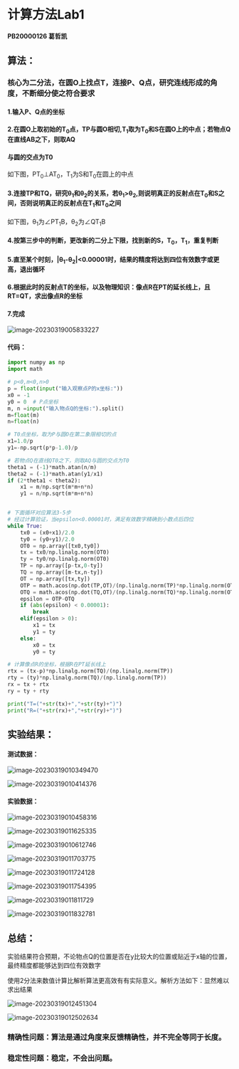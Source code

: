#          计算方法Lab1

####                      PB20000126 葛哲凯

## 算法：

### 	核心为二分法，在圆O上找点T，连接P、Q点，研究连线形成的角度，不断细分使之符合要求

#### 1.输入P、Q点的坐标

#### 2.在圆O上取初始的T<sub>0</sub>点，TP与圆O相切,T<sub>1</sub>取为T<sub>0</sub>和S在圆O上的中点；若物点Q在直线AB之下，则取AQ

#### 与圆的交点为T0

如下图，PT<sub>0</sub>⊥AT<sub>0</sub>，T<sub>1</sub>为S和T<sub>0</sub>在圆上的中点

#### 3.连接TP和TQ，研究θ<sub>1</sub>和θ<sub>2</sub>的关系，若θ<sub>1</sub>>θ<sub>2</sub>,则说明真正的反射点在T<sub>0</sub>和S之间，否则说明真正的反射点在T<sub>1</sub>和T<sub>0</sub>之间

如下图，θ<sub>1</sub>为∠PT<sub>1</sub>B，θ<sub>2</sub>为∠QT<sub>1</sub>B

#### 4.按第三步中的判断，更改新的二分上下限，找到新的S，T<sub>0</sub>，T<sub>1</sub>，重复判断

#### 5.直至某个时刻，|θ<sub>1</sub>-θ<sub>2</sub>|<0.00001时，结果的精度将达到四位有效数字或更高，退出循环

#### 6.根据此时的反射点T的坐标，以及物理知识：像点R在PT的延长线上，且RT=QT，求出像点R的坐标

#### 7.完成

![image-20230319005833227](C:\Users\15384\AppData\Roaming\Typora\typora-user-images\image-20230319005833227.png)



#### 代码：

```python
import numpy as np
import math

# p<0,m<0,n>0
p = float(input("输入观察点P的x坐标:"))  
x0 = -1
y0 = 0  # P点坐标
m, n =input("输入物点Q的坐标:").split()
m=float(m)
n=float(n)

# T0点坐标，取为P与圆O在第二象限相切的点
x1=1.0/p
y1=-np.sqrt(p*p-1.0)/p

# 若物点Q在直线QT0之下，则取AQ与圆的交点为T0
theta1 = (-1)*math.atan(n/m)
theta2 = (-1)*math.atan(y1/x1)
if (2*theta1 < theta2):
    x1 = m/np.sqrt(m*m+n*n)
    y1 = n/np.sqrt(m*m+n*n)


# 下面循环对应算法3-5步
# 经过计算验证，当epsilon<0.00001时，满足有效数字精确到小数点后四位
while True:
    tx0 = (x0+x1)/2.0
    ty0 = (y0+y1)/2.0
    OT0 = np.array([tx0,ty0])
    tx = tx0/np.linalg.norm(OT0)
    ty = ty0/np.linalg.norm(OT0)
    TP = np.array([p-tx,0-ty])
    TQ = np.array([m-tx,n-ty])
    OT = np.array([tx,ty])
    OTP = math.acos(np.dot(TP,OT)/(np.linalg.norm(TP)*np.linalg.norm(OT)))  #即θ1
    OTQ = math.acos(np.dot(TQ,OT)/(np.linalg.norm(TQ)*np.linalg.norm(OT)))  #即θ2
    epsilon = OTP-OTQ
    if (abs(epsilon) < 0.00001):
        break
    elif(epsilon > 0):
        x1 = tx
        y1 = ty
    else:
        x0 = tx
        y0 = ty

# 计算像点R的坐标，根据R在PT延长线上
rtx = (tx-p)*np.linalg.norm(TQ)/(np.linalg.norm(TP))
rty = (ty)*np.linalg.norm(TQ)/(np.linalg.norm(TP))
rx = tx + rtx
ry = ty + rty

print("T=("+str(tx)+","+str(ty)+")")
print("R=("+str(rx)+","+str(ry)+")")
```



## 实验结果：

#### 测试数据：

![image-20230319010349470](C:\Users\15384\AppData\Roaming\Typora\typora-user-images\image-20230319010349470.png)

![image-20230319010414376](C:\Users\15384\AppData\Roaming\Typora\typora-user-images\image-20230319010414376.png)

#### 实验数据：

![image-20230319010458316](C:\Users\15384\AppData\Roaming\Typora\typora-user-images\image-20230319010458316.png)

![image-20230319011625335](C:\Users\15384\AppData\Roaming\Typora\typora-user-images\image-20230319011625335.png)

![image-20230319010612746](C:\Users\15384\AppData\Roaming\Typora\typora-user-images\image-20230319010612746.png)

![image-20230319011703775](C:\Users\15384\AppData\Roaming\Typora\typora-user-images\image-20230319011703775.png)

![image-20230319011724128](C:\Users\15384\AppData\Roaming\Typora\typora-user-images\image-20230319011724128.png)

![image-20230319011754395](C:\Users\15384\AppData\Roaming\Typora\typora-user-images\image-20230319011754395.png)

![image-20230319011811729](C:\Users\15384\AppData\Roaming\Typora\typora-user-images\image-20230319011811729.png)

![image-20230319011832781](C:\Users\15384\AppData\Roaming\Typora\typora-user-images\image-20230319011832781.png)

## 总结：

实验结果符合预期，不论物点Q的位置是否在y比较大的位置或贴近于x轴的位置，最终精度都能够达到四位有效数字

使用2分法来数值计算比解析算法更高效有有实际意义。解析方法如下：显然难以求出结果

![image-20230319012451304](C:\Users\15384\AppData\Roaming\Typora\typora-user-images\image-20230319012451304.png)

![image-20230319012502634](C:\Users\15384\AppData\Roaming\Typora\typora-user-images\image-20230319012502634.png)

### 精确性问题：算法是通过角度来反馈精确性，并不完全等同于长度。

### 稳定性问题：稳定，不会出问题。